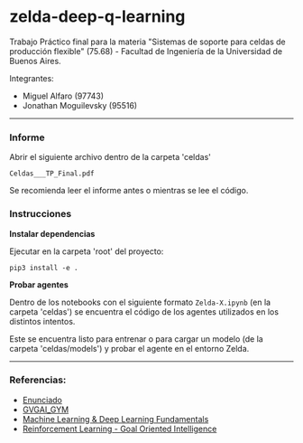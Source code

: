 # zelda-deep-q-learning

Trabajo Práctico final para la materia "Sistemas de soporte para celdas de producción flexible" (75.68) - Facultad de Ingeniería de la Universidad de Buenos Aires.

Integrantes:
* Miguel Alfaro (97743)
* Jonathan Moguilevsky (95516)

---------
### Informe
Abrir el siguiente archivo dentro de la carpeta 'celdas'
```
Celdas___TP_Final.pdf
```

Se recomienda leer el informe antes o mientras se lee el código.

### Instrucciones

**Instalar dependencias**

Ejecutar en la carpeta 'root' del proyecto:
```
pip3 install -e .
```

**Probar agentes**

Dentro de los notebooks con el siguiente formato `Zelda-X.ipynb` (en la carpeta 'celdas') se encuentra el código de los agentes utilizados en los distintos intentos.

Este se encuentra listo para entrenar o para cargar un modelo (de la carpeta 'celdas/models') y probar el agente en el entorno Zelda.

---------

### Referencias:
* [Enunciado](https://drive.google.com/file/d/1vCzqt39sbROd99gMDyfueunNA5fAO4i7/view)
* [GVGAI_GYM](https://github.com/rubenrtorrado/GVGAI_GYM/)
* [Machine Learning & Deep Learning Fundamentals](https://www.youtube.com/watch?v=gZmobeGL0Yg&list=PLZbbT5o_s2xq7LwI2y8_QtvuXZedL6tQU)
* [Reinforcement Learning - Goal Oriented Intelligence](https://deeplizard.com/learn/playlist/PLZbbT5o_s2xoWNVdDudn51XM8lOuZ_Njv)
